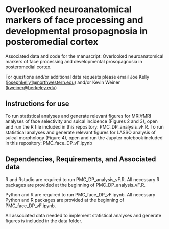 # Overlooked neuroanatomical markers of face processing and developmental prosopagnosia in posteromedial cortex

Associated data and code for the manuscript: Overlooked neuroanatomical markers of face processing and developmental prosopagnosia in posteromedial cortex.

For questions and/or additional data requests please email Joe Kelly (josephkelly1@northwestern.edu) and/or Kevin Weiner (kweiner@berkeley.edu)

## Instructions for use
To run statistical analyses and generate relevant figures for MRI/fMRI analyses of face selectivity and sulcal incidence (Figures 2 and 3), open and run the R file included in this repository: PMC_DP_analysis_vF.R. To run statistical analyses and generate relevant figures for LASSO analysis of sulcal morphology (Figure 4), open and run the Jupyter notebook included in this repository: PMC_face_DP_vF.ipynb

## Dependencies, Requirements, and Associated data
R and Rstudio are required to run PMC_DP_analysis_vF.R.
All necessary R packages are provided at the beginning of PMC_DP_analysis_vF.R.

Python and R are required to run PMC_face_DP_vF.ipynb.
All necessary Python and R packages are provided at the beginning of PMC_face_DP_vF.ipynb.


All associated data needed to implement statistical analyses and generate figures is included in the data folder.